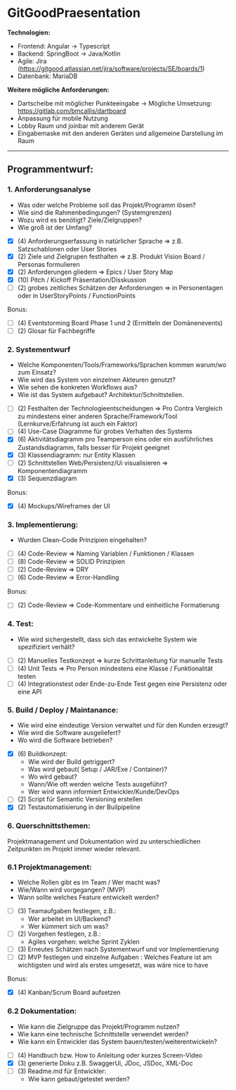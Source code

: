 # GitGoodPraesentation

**Technologien:**
- Frontend: Angular -> Typescript
- Backend: SpringBoot -> Java/Kotlin
- Agile: Jira (https://gitgood.atlassian.net/jira/software/projects/SE/boards/1)
- Datenbank: MariaDB


**Weitere mögliche Anforderungen:**
- Dartscheibe mit möglicher Punkteeingabe -> Mögliche Umsetzung: https://gitlab.com/bmcallis/dartboard
- Anpassung für mobile Nutzung
- Lobby Raum und joinbar mit anderem Gerät
- Eingabemaske mit den anderen Geräten und allgemeine Darstellung im Raum

---

## Programmentwurf:

### 1. Anforderungsanalyse

- Was oder welche Probleme soll das Projekt/Programm lösen?
- Wie sind die Rahmenbedingungen? (Systemgrenzen)
- Wozu wird es benötigt? Ziele/Zielgruppen?
- Wie groß ist der Umfang?

- [x] (4) Anforderungserfassung in natürlicher Sprache => z.B. Satzschablonen oder User Stories
- [x] (2) Ziele und Zielgrupen festhalten => z.B. Produkt Vision Board / Personas formulieren
- [x] (2) Anforderungen gliedern => Epics / User Story Map
- [x] (10) Pitch / Kickoff Präsentation/Disskussion
- [ ] (2) grobes zeitliches Schätzen der Anforderungen => in Personentagen oder in UserStoryPoints / FunctionPoints

Bonus:
- [ ] (4) Eventstorming Board Phase 1 und 2 (Ermitteln der Domänenevents)
- [ ] (2) Glosar für Fachbegriffe

### 2. Systementwurf

- Welche Komponenten/Tools/Frameworks/Sprachen kommen warum/wo zum Einsatz?
- Wie wird das System von einzelnen Akteuren genutzt?
- Wie sehen die konkreten Workflows aus?
- Wie ist das System aufgebaut? Architektur/Schnittstellen.

- [ ] (2) Festhalten der Technologieentscheidungen => Pro Contra Vergleich zu mindestens einer anderen Sprache/Framework/Tool (Lernkurve/Erfahrung ist auch ein Faktor)
- [ ] (4) Use-Case Diagramme für grobes Verhalten des Systems
- [x] (6) Aktivitätsdiagramm pro Teamperson eins oder ein ausführliches Zustandsdiagramm, falls besser für Projekt geeignet
- [x] (3) Klassendiagramm: nur Entity Klassen
- [ ] (2) Schnittstellen Web/Persistenz/Ui visualisieren => Komponentendiagramm
- [x] (3) Sequenzdiagram

Bonus:
- [x] (4)  Mockups/Wireframes der UI

### 3. Implementierung:

- Wurden Clean-Code Prinzipien eingehalten?

- [ ] (4) Code-Review => Naming Variablen / Funktionen / Klassen
- [ ] (8) Code-Review => SOLID Prinzipien
- [ ] (2) Code-Review => DRY
- [ ] (6) Code-Review => Error-Handling

Bonus:
- [ ] (2) Code-Review => Code-Kommentare und einheitliche Formatierung

### 4. Test:

- Wie wird sichergestellt, dass sich das entwickelte System wie spezifiziert verhält?

- [ ] (2) Manuelles Testkonzept => kurze Schrittanleitung für manuelle Tests
- [ ] (4) Unit Tests => Pro Person mindestens eine Klasse / Funktionalität testen
- [ ] (4) Integrationstest oder Ende-zu-Ende Test gegen eine Persistenz oder eine API

### 5. Build / Deploy / Maintanance:

- Wie wird eine eindeutige Version verwaltet und für den Kunden erzeugt?
- Wie wird die Software ausgeliefert?
- Wo wird die Software betrieben?

- [x] (6) Buildkonzept: 
    - Wie wird der Build getriggert?
    - Was wird gebaut( Setup / JAR/Exe / Container)?
    - Wo wird gebaut?
    - Wann/Wie oft werden welche Tests ausgeführt?
    - Wer wird wann informiert Entwickler/Kunde/DevOps
- [ ] (2) Script für Semantic Versioning erstellen
- [x] (2) Testautomatisierung in der Builpipeline

### 6. Querschnittsthemen:

Projektmanagement und Dokumentation wird zu unterschiedlichen Zeitpunkten im Projekt immer wieder relevant.

### 6.1 Projektmanagement:

- Welche Rollen gibt es im Team / Wer macht was?
- Wie/Wann wird vorgegangen? (MVP)
- Wann sollte welches Feature entwickelt werden?

- [ ] (3) Teamaufgaben festlegen, z.B.:
    - Wer arbeitet im UI/Backend?
    - Wer kümmert sich um was?
- [ ] (2) Vorgehen festlegen, z.B.:
    - Agiles vorgehen: welche Sprint Zyklen
- [ ] (3) Erneutes Schätzen nach Systementwurf und vor Implementierung
- [ ] (2) MVP festlegen und einzelne Aufgaben : Welches Feature ist am wichtigsten und wird als erstes umgesetzt, was wäre nice to have

Bonus:
- [x] (4) Kanban/Scrum Board aufsetzen

### 6.2 Dokumentation:

- Wie kann die Zielgruppe das Projekt/Programm nutzen?
- Wie kann eine technische Schnittstelle verwendet werden?
- Wie kann ein Entwickler das System bauen/testen/weiterentwickeln?

- [ ] (4) Handbuch bzw. How to Anleitung oder kurzes Screen-Video
- [x] (3) generierte Doku z.B. SwaggerUi, JDoc, JSDoc, XML-Doc
- [ ] (3) Readme.md für Entwickler:
    - Wie kann gebaut/getestet werden?
